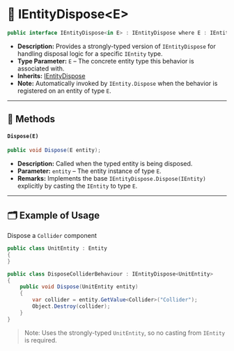 #  🧩 IEntityDispose&lt;E&gt;

```csharp
public interface IEntityDispose<in E> : IEntityDispose where E : IEntity
```

- **Description:** Provides a strongly-typed version of `IEntityDispose` for handling disposal logic for a specific `IEntity` type.
- **Type Parameter:** `E` – The concrete entity type this behavior is associated with.
- **Inherits:** [IEntityDispose](#entity-dispose)
- **Note:** Automatically invoked by `IEntity.Dispose` when the behavior is registered on an entity of type `E`.

---

## 🏹 Methods

#### `Dispose(E)`

```csharp
public void Dispose(E entity);
```

- **Description:** Called when the typed entity is being disposed.
- **Parameter:** `entity` – The entity instance of type `E`.
- **Remarks:** Implements the base `IEntityDispose.Dispose(IEntity)` explicitly by casting the `IEntity` to type `E`.

---

## 🗂 Example of Usage

Dispose a `Collider` component

```csharp
public class UnitEntity : Entity
{
}
```

```csharp
public class DisposeColliderBehaviour : IEntityDispose<UnitEntity>
{
    public void Dispose(UnitEntity entity)
    {
        var collider = entity.GetValue<Collider>("Collider");
        Object.Destroy(collider);
    }
}
```

> Note: Uses the strongly-typed `UnitEntity`, so no casting from `IEntity` is required.
